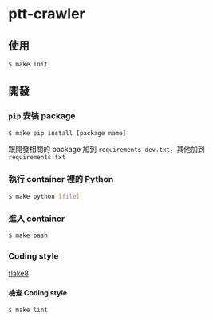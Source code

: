 ptt-crawler
===========

## 使用

```bash
$ make init
```

## 開發

### `pip` 安裝 package

```bash
$ make pip install [package name]
```

跟開發相關的 package 加到 `requirements-dev.txt`，其他加到 `requirements.txt`

### 執行 container 裡的 Python

```bash
$ make python [file]
```

### 進入 container

```bash
$ make bash
```

### Coding style

[flake8](https://pypi.python.org/pypi/flake8/)

#### 檢查 Coding style

```bash
$ make lint
```
